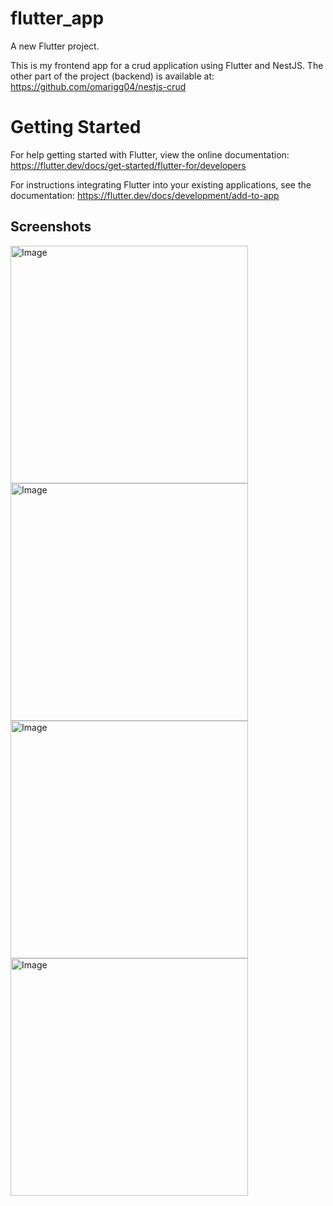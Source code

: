 # flutter_app

A new Flutter project.

This is my frontend app for a crud application using Flutter and NestJS.
The other part of the project (backend) is available at: https://github.com/omarigg04/nestjs-crud




# Getting Started
For help getting started with Flutter, view the online documentation:
https://flutter.dev/docs/get-started/flutter-for/developers

For instructions integrating Flutter into your existing applications, see the documentation:
https://flutter.dev/docs/development/add-to-app



## Screenshots

<img width="380" alt="Image" src="https://github.com/user-attachments/assets/f0237034-2253-4db5-9378-c7a7bad54439" />
<img width="380" alt="Image" src="https://github.com/user-attachments/assets/b4e36ee7-0f2a-4788-bcdc-dba804460be6" />
<img width="380" alt="Image" src="https://github.com/user-attachments/assets/7fa3bbfb-dcce-4bda-963e-45b26b6537a9" />
<img width="380" alt="Image" src="https://github.com/user-attachments/assets/0ce6ff81-0612-47a2-874c-39072c77bfa9" />
